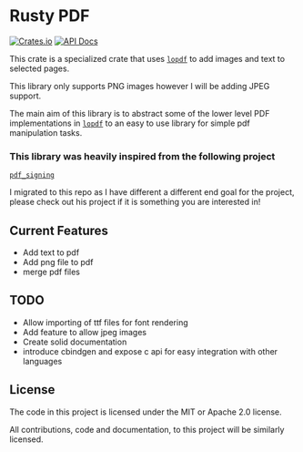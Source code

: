 # Rusty PDF

[![Crates.io](https://img.shields.io/crates/v/rusty_pdf)](https://crates.io/crates/rusty_pdf/)
[![API Docs](https://img.shields.io/badge/docs.rs-rusty_pdf-blue)](https://docs.rs/rusty_pdf/latest/)

This crate is a specialized crate that uses [`lopdf`][lopdf] to add images and 
text to selected pages.

This library only supports PNG images however I will be adding JPEG support.

The main aim of this library is to abstract some of the lower level PDF implementations in [`lopdf`][lopdf]
to an easy to use library for simple pdf manipulation tasks.

### This library was heavily inspired from the following project

[`pdf_signing`][pdf_signing]

I migrated to this repo as I have different a different end goal for the project, please check out his
project if it is something you are interested in!

## Current Features

  - Add text to pdf
  - Add png file to pdf
  - merge pdf files

## TODO

  - Allow importing of ttf files for font rendering
  - Add feature to allow jpeg images
  - Create solid documentation
  - introduce cbindgen and expose c api for easy integration with other languages
  
## License

The code in this project is licensed under the MIT or Apache 2.0 license.

All contributions, code and documentation, to this project will be similarly licensed.


[lopdf]: https://github.com/J-F-Liu/lopdf
[pdf_signing]: https://github.com/ralpha/pdf_signing
